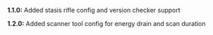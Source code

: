 **1.1.0:** Added stasis rifle config and version checker support

**1.2.0:** Added scanner tool config for energy drain and scan duration

